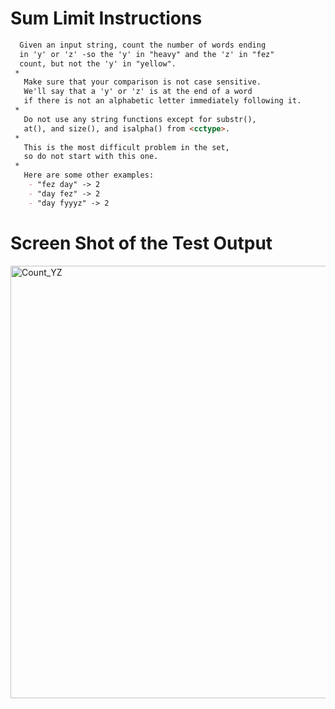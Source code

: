 # Sum Limit Instructions  
```md 
  Given an input string, count the number of words ending
  in 'y' or 'z' -so the 'y' in "heavy" and the 'z' in "fez"
  count, but not the 'y' in "yellow".
 *
   Make sure that your comparison is not case sensitive.
   We'll say that a 'y' or 'z' is at the end of a word
   if there is not an alphabetic letter immediately following it.
 *
   Do not use any string functions except for substr(),
   at(), and size(), and isalpha() from <cctype>.
 *
   This is the most difficult problem in the set,
   so do not start with this one.
 *
   Here are some other examples:
    - "fez day" -> 2
    - "day fez" -> 2
    - "day fyyyz" -> 2
```

# Screen Shot of the Test Output 

<img width="692" alt="Count_YZ" src="https://user-images.githubusercontent.com/107374333/213939582-2c3b0804-342a-45b0-893a-9938a9ebdf20.png">
